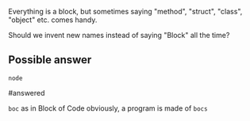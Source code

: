 Everything is a block, but sometimes saying "method", "struct", "class", "object" etc. comes handy.

Should we invent new names instead of saying "Block" all the time? 

## Possible answer

`node`

#answered

`boc` as in Block of Code obviously, a program is made of `bocs`
